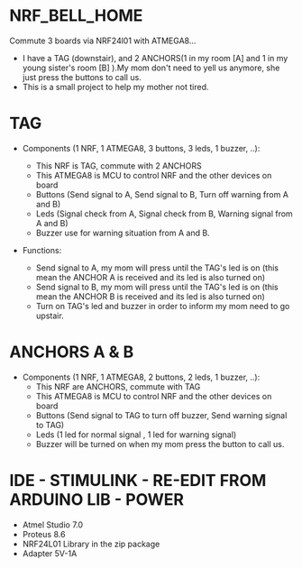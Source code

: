 # NRF_BELL_HOME
Commute 3 boards via NRF24l01 with ATMEGA8...

- I have a TAG (downstair), and 2 ANCHORS(1 in my room [A] and 1 in my young sister's room [B] ).My mom don't need to yell us anymore, she just press the buttons to call us.
- This is a small project to help my mother not tired.  
  
# TAG 
  - Components (1 NRF, 1 ATMEGA8, 3 buttons, 3 leds, 1 buzzer, ..): 
    + This NRF is TAG, commute with 2 ANCHORS
    + This ATMEGA8 is MCU to control NRF and the other devices on board
    + Buttons (Send signal to A, Send signal to B, Turn off warning from A and B)
    + Leds  (Signal check from A, Signal check from B, Warning signal from A and B)
    + Buzzer use for warning situation from A and B.
    
  - Functions:
    + Send signal to A, my mom will press until the TAG's led is on (this mean the ANCHOR A is received and its led is also turned on)
    + Send signal to B, my mom will press until the TAG's led is on (this mean the ANCHOR B is received and its led is also turned on)
    + Turn on TAG's led and buzzer in order to inform my mom need to go upstair.

# ANCHORS A & B 
  - Components (1 NRF, 1 ATMEGA8, 2 buttons, 2 leds, 1 buzzer, ..): 
    + This NRF are ANCHORS, commute with TAG
    + This ATMEGA8 is MCU to control NRF and the other devices on board
    + Buttons (Send signal to TAG to turn off buzzer, Send warning signal to TAG)
    + Leds  (1 led for normal signal , 1 led for warning signal)
    + Buzzer will be turned on when my mom press the button to call us.

# IDE - STIMULINK - RE-EDIT FROM ARDUINO LIB - POWER
  - Atmel Studio 7.0
  - Proteus 8.6
  - NRF24L01 Library in the zip package
  - Adapter 5V-1A
  
